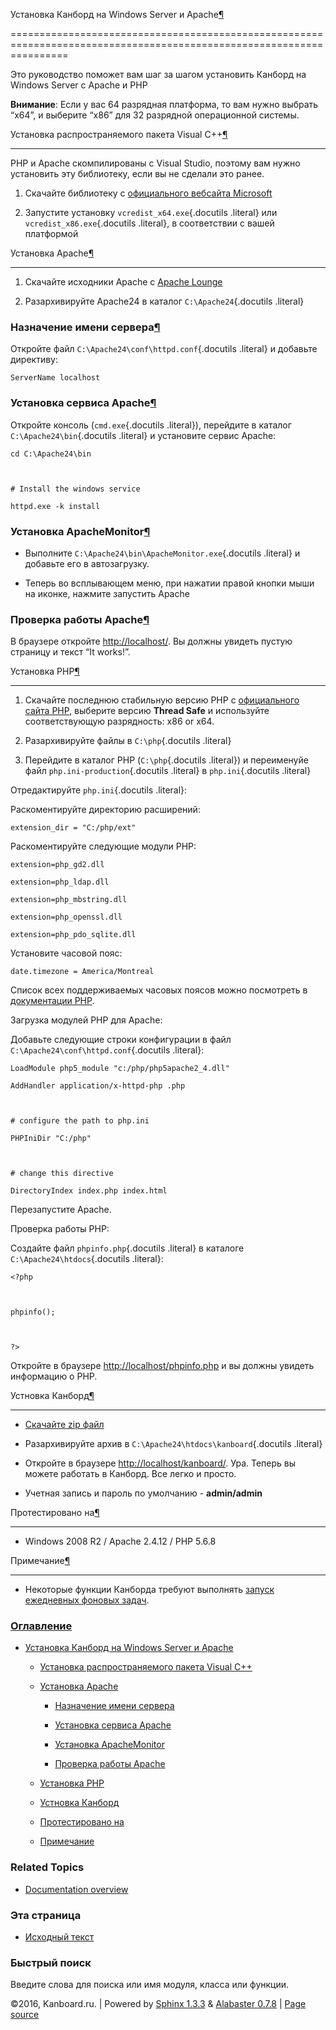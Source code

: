 Установка Канборд на Windows Server и Apache[¶](#installation-on-windows-server-and-apache "Ссылка на этот заголовок")

======================================================================================================================



Это руководство поможет вам шаг за шагом установить Канборд на Windows Server с Apache и PHP



**Внимание**: Если у вас 64 разрядная платформа, то вам нужно выбрать “x64”, и выберите “x86” для 32 разрядной операционной системы.



Установка распространяемого пакета Visual C++[¶](#visual-c-redistributable-installation "Ссылка на этот заголовок")

-------------------------------------------------------------------------------------------------------------------



PHP и Apache скомпилированы с Visual Studio, поэтому вам нужно установить эту библиотеку, если вы не сделали это ранее.



1.  Скачайте библиотеку с [официального вебсайта Microsoft](http://www.microsoft.com/en-us/download/details.aspx?id=30679)



2.  Запустите установку `vcredist_x64.exe`{.docutils .literal} или `vcredist_x86.exe`{.docutils .literal}, в соответствии с вашей платформой



Установка Apache[¶](#apache-installation "Ссылка на этот заголовок")

--------------------------------------------------------------------



1.  Скачайте исходники Apache с [Apache Lounge](http://www.apachelounge.com/download/)



2.  Разархивируйте Apache24 в каталог `C:\Apache24`{.docutils .literal}



### Назначение имени сервера[¶](#define-the-server-name "Ссылка на этот заголовок")



Откройте файл `C:\Apache24\conf\httpd.conf`{.docutils .literal} и добавьте директиву:



    ServerName localhost



### Установка сервиса Apache[¶](#install-the-apache-service "Ссылка на этот заголовок")



Откройте консоль (`cmd.exe`{.docutils .literal}), перейдите в каталог `C:\Apache24\bin`{.docutils .literal} и установите сервис Apache:



    cd C:\Apache24\bin



    # Install the windows service

    httpd.exe -k install



### Установка ApacheMonitor[¶](#install-apachemonitor "Ссылка на этот заголовок")



-   Выполните `C:\Apache24\bin\ApacheMonitor.exe`{.docutils .literal} и добавьте его в автозагрузку.



-   Теперь во всплывающем меню, при нажатии правой кнопки мыши на иконке, нажмите запустить Apache



### Проверка работы Apache[¶](#check-the-apache-installation "Ссылка на этот заголовок")



В браузере откройте <http://localhost/>. Вы должны увидеть пустую страницу и текст “It works!”.



Установка PHP[¶](#php-installation "Ссылка на этот заголовок")

--------------------------------------------------------------



1.  Скачайте последнюю стабильную версию PHP с [официального сайта PHP](http://windows.php.net/download/), выберите версию **Thread Safe** и используйте соответствующую разрядность: x86 or x64.



2.  Разархивируйте файлы в `C:\php`{.docutils .literal}



3.  Перейдите в каталог PHP (`C:\php`{.docutils .literal}) и переименуйе файл `php.ini-production`{.docutils .literal} в `php.ini`{.docutils .literal}



Отредактируйте `php.ini`{.docutils .literal}:



Раскоментируйте директорию расширений:



    extension_dir = "C:/php/ext"



Раскоментируйте следующие модули PHP:



    extension=php_gd2.dll

    extension=php_ldap.dll

    extension=php_mbstring.dll

    extension=php_openssl.dll

    extension=php_pdo_sqlite.dll



Установите часовой пояс:



    date.timezone = America/Montreal



Список всех поддерживаемых часовых поясов можно посмотреть в [документации PHP](http://php.net/manual/en/timezones.america.php).



Загрузка модулей PHP для Apache:



Добавьте следующие строки конфигурации в файл `C:\Apache24\conf\httpd.conf`{.docutils .literal}:



    LoadModule php5_module "c:/php/php5apache2_4.dll"

    AddHandler application/x-httpd-php .php



    # configure the path to php.ini

    PHPIniDir "C:/php"



    # change this directive

    DirectoryIndex index.php index.html



Перезапустите Apache.



Проверка работы PHP:



Создайте файл `phpinfo.php`{.docutils .literal} в каталоге `C:\Apache24\htdocs`{.docutils .literal}:



    <?php



    phpinfo();



    ?>



Откройте в браузере [http://localhost/phpinfo.php](http://localhost/phpinfo.php) и вы должны увидеть информацию о PHP.



Устновка Канборд[¶](#kanboard-installation "Ссылка на этот заголовок")

----------------------------------------------------------------------



-   [Скачайте zip файл](https://kanboard.net/downloads)



-   Разархивируйте архив в `C:\Apache24\htdocs\kanboard`{.docutils .literal}



-   Откройте в браузере <http://localhost/kanboard/>. Ура. Теперь вы можете работать в Канборд. Все легко и просто.



-   Учетная запись и пароль по умолчанию - **admin/admin**



Протестировано на[¶](#tested-configuration "Ссылка на этот заголовок")

----------------------------------------------------------------------



-   Windows 2008 R2 / Apache 2.4.12 / PHP 5.6.8



Примечание[¶](#notes "Ссылка на этот заголовок")

------------------------------------------------



-   Некоторые функции Канборда требуют выполнять [запуск ежедневных фоновых задач](cronjob.markdown).



### [Оглавление](index.markdown)



-   [Установка Канборд на Windows Server и Apache](#)

    -   [Установка распространяемого пакета Visual C++](#visual-c-redistributable-installation)

    -   [Установка Apache](#apache-installation)

        -   [Назначение имени сервера](#define-the-server-name)

        -   [Установка сервиса Apache](#install-the-apache-service)

        -   [Установка ApacheMonitor](#install-apachemonitor)

        -   [Проверка работы Apache](#check-the-apache-installation)

    -   [Установка PHP](#php-installation)

    -   [Устновка Канборд](#kanboard-installation)

    -   [Протестировано на](#tested-configuration)

    -   [Примечание](#notes)



### Related Topics



-   [Documentation overview](index.markdown)



### Эта страница



-   [Исходный текст](_sources/windows-apache-installation.txt)



### Быстрый поиск



Введите слова для поиска или имя модуля, класса или функции.



©2016, Kanboard.ru. | Powered by [Sphinx 1.3.3](http://sphinx-doc.org/) & [Alabaster 0.7.8](https://github.com/bitprophet/alabaster) | [Page source](_sources/windows-apache-installation.txt)

